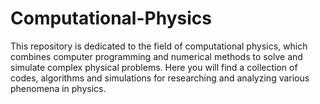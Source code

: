 # Computational-Physics
This repository is dedicated to the field of computational physics, which combines computer programming and numerical methods to solve and simulate complex physical problems. Here you will find a collection of codes, algorithms and simulations for researching and analyzing various phenomena in physics.

